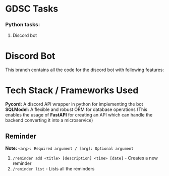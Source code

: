 # GDSC Tasks

### Python tasks:
1. Discord bot

# Discord Bot 
This branch contains all the code for the discord bot with following features: 

# Tech Stack / Frameworks Used
**Pycord:** A discord API wrapper in python for implementing the bot <br>
**SQLModel:** A flexible and robust ORM for database operations
(This enables the usage of **FastAPI** for creating an API which can handle the backend converting it into a microservice)

## Reminder
**Note:** `<arg>: Required argument / [arg]: Optional argument` <br>
1. `/reminder add <title> [description] <time> [date]` - Creates a new reminder
2. `/reminder list` - Lists all the reminders